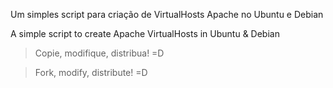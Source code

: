 Um simples script para criação de VirtualHosts Apache no Ubuntu e Debian

A simple script to create Apache VirtualHosts in Ubuntu & Debian


> Copie, modifique, distribua! =D

> Fork, modify, distribute! =D